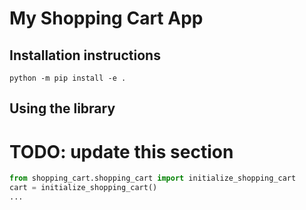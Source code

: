 # My Shopping Cart App

## Installation instructions

```
python -m pip install -e .
```

## Using the library

# TODO: update this section 

```python
from shopping_cart.shopping_cart import initialize_shopping_cart
cart = initialize_shopping_cart()
...
```
